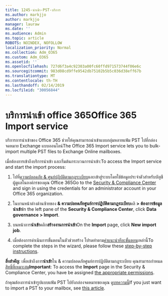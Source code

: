 ```yaml
---
title: 1245-นำเข้า-PST-บริการ
ms.author: markjjo
author: markjjo
manager: lauraw
ms.date: ''
ms.audience: Admin
ms.topic: article
ROBOTS: NOINDEX, NOFOLLOW
localization_priority: Normal
ms.collection: Adm_O365
ms.custom: Adm_O365
ms.assetid: ''
ms.openlocfilehash: 727d6f3a4c92303a00fc60ffd971573744f06e6c
ms.sourcegitcommit: 983d08cd9ffe9542db75102b5b5c036d38eff67b
ms.translationtype: MT
ms.contentlocale: th-TH
ms.lasthandoff: 02/14/2019
ms.locfileid: "30056844"
---
```

# <a name="office-365-import-service"></a><span data-ttu-id="47b7d-102">บริการนำเข้า office 365</span><span class="sxs-lookup"><span data-stu-id="47b7d-102">Office 365 Import service</span></span> 

<span data-ttu-id="47b7d-103">บริการการนำเข้าของ Office 365 ช่วยให้คุณสามารถนำเข้าแบบกลุ่มหลายแฟ้ม PST ไปที่กล่องจดหมาย Exchange แบบออนไลน์</span><span class="sxs-lookup"><span data-stu-id="47b7d-103">The Office 365 Import service lets you to bulk-import multiple PST files to Exchange Online mailboxes.</span></span> 

<span data-ttu-id="47b7d-104">เมื่อต้องการเข้าถึงบริการนำเข้า และเริ่มต้นกระบวนการนำเข้า:</span><span class="sxs-lookup"><span data-stu-id="47b7d-104">To access the Import service and start the import process:</span></span>

1. <span data-ttu-id="47b7d-105">ไปที่[ความปลอดภัย & ศูนย์ปฏิบัติตามกฎระเบียบ](https://protection.office.com)และเข้าสู่ระบบโดยใช้ข้อมูลประจำตัวสำหรับบัญชีผู้ดูแลในองค์กรของคุณ Office 365</span><span class="sxs-lookup"><span data-stu-id="47b7d-105">Go to the [Security & Compliance Center](https://protection.office.com) and sign in using the credentials for an administrator account in your Office 365 organization.</span></span>

2. <span data-ttu-id="47b7d-106">ในบานหน้าต่างด้านซ้ายของ **& ความปลอดภัยศูนย์การปฏิบัติตามกฎระเบียบ**คลิ **> ต้องการข้อมูลนำเข้า**</span><span class="sxs-lookup"><span data-stu-id="47b7d-106">In the left pane of the **Security & Compliance Center**, click **Data governance > Import**.</span></span>

3. <span data-ttu-id="47b7d-107">บนหน้าการ**นำเข้า**คลิก**สร้างงานการนำเข้า**</span><span class="sxs-lookup"><span data-stu-id="47b7d-107">On the **Import** page, click **New import job**.</span></span> 

4. <span data-ttu-id="47b7d-108">เมื่อต้องการดำเนินการขั้นตอนในตัวช่วยสร้าง โปรดทำตาม[คำแนะนำทีละขั้นตอน](https://docs.microsoft.com/office365/securitycompliance/use-network-upload-to-import-pst-files)เหล่านี้</span><span class="sxs-lookup"><span data-stu-id="47b7d-108">To complete the steps in the wizard, please follow these [step-by-step instructions](https://docs.microsoft.com/office365/securitycompliance/use-network-upload-to-import-pst-files).</span></span>

<span data-ttu-id="47b7d-109">**สิ่งสำคัญ**: เพื่อเข้าถึงการ**นำเข้า**ใน & ความปลอดภัยศูนย์การปฏิบัติตามกฎระเบียบ คุณสามารถกำหนด[สิทธิ์ที่เหมาะสม](https://docs.microsoft.com/office365/securitycompliance/use-network-upload-to-import-pst-files#before-you-begin)</span><span class="sxs-lookup"><span data-stu-id="47b7d-109">**Important**: To access the **Import** page in the Security & Compliance Center, you have be assigned  [the appropriate permissions](https://docs.microsoft.com/office365/securitycompliance/use-network-upload-to-import-pst-files#before-you-begin).</span></span> 

<span data-ttu-id="47b7d-110">ถ้าคุณต้องการนำเข้ารูปแบบแฟ้ม PST ไปยังกล่องจดหมายของคุณ ดู[บทความนี้](https://support.office.com/article/import-email-contacts-and-calendar-from-an-outlook-pst-file-431a8e9a-f99f-4d5f-ae48-ded54b3440ac)</span><span class="sxs-lookup"><span data-stu-id="47b7d-110">If you just want to import a PST to your mailbox, see [this article](https://support.office.com/article/import-email-contacts-and-calendar-from-an-outlook-pst-file-431a8e9a-f99f-4d5f-ae48-ded54b3440ac).</span></span>
